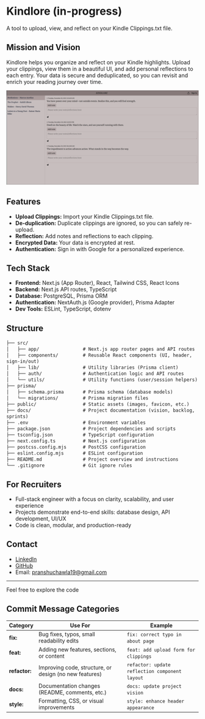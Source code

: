 # Kindlore (in-progress)

A tool to upload, view, and reflect on your Kindle Clippings.txt file.

## Mission and Vision

Kindlore helps you organize and reflect on your Kindle highlights. Upload your clippings, view them in a beautiful UI, and add personal reflections to each entry. Your data is secure and deduplicated, so you can revisit and enrich your reading journey over time.


![App UI](image.png)

## Features

- **Upload Clippings:** Import your Kindle Clippings.txt file.
- **De-duplication:** Duplicate clippings are ignored, so you can safely re-upload.
- **Reflection:** Add notes and reflections to each clipping.
- **Encrypted Data:** Your data is encrypted at rest.
- **Authentication:** Sign in with Google for a personalized experience.

## Tech Stack

- **Frontend:** Next.js (App Router), React, Tailwind CSS, React Icons
- **Backend:** Next.js API routes, TypeScript
- **Database:** PostgreSQL, Prisma ORM
- **Authentication:** NextAuth.js (Google provider), Prisma Adapter
- **Dev Tools:** ESLint, TypeScript, dotenv

## Structure

```
├── src/
│   ├── app/                # Next.js app router pages and API routes
│   ├── components/         # Reusable React components (UI, header, sign-in/out)
│   ├── lib/                # Utility libraries (Prisma client)
│   ├── auth/               # Authentication logic and API routes
│   └── utils/              # Utility functions (user/session helpers)
├── prisma/
│   ├── schema.prisma       # Prisma schema (database models)
│   └── migrations/         # Prisma migration files
├── public/                 # Static assets (images, favicon, etc.)
├── docs/                   # Project documentation (vision, backlog, sprints)
├── .env                    # Environment variables
├── package.json            # Project dependencies and scripts
├── tsconfig.json           # TypeScript configuration
├── next.config.ts          # Next.js configuration
├── postcss.config.mjs      # PostCSS configuration
├── eslint.config.mjs       # ESLint configuration
├── README.md               # Project overview and instructions
└── .gitignore              # Git ignore rules
```

## For Recruiters

- Full-stack engineer with a focus on clarity, scalability, and user experience
- Projects demonstrate end-to-end skills: database design, API development, UI/UX
- Code is clean, modular, and production-ready

## Contact

- [LinkedIn](https://www.linkedin.com/in/pranshu-chawla-/)
- [GitHub](https://github.com/RayFrightener)
- Email: pranshuchawla19@gmail.com

---

Feel free to explore the code

## Commit Message Categories

| Category   | Use For                                           | Example                                      |
|------------|---------------------------------------------------|----------------------------------------------|
| **fix:**   | Bug fixes, typos, small readability edits         | `fix: correct typo in about page`            |
| **feat:**  | Adding new features, sections, or content         | `feat: add upload form for clippings`        |
| **refactor:** | Improving code, structure, or design (no new features) | `refactor: update reflection component layout` |
| **docs:**  | Documentation changes (README, comments, etc.)    | `docs: update project vision`                |
| **style:** | Formatting, CSS, or visual improvements           | `style: enhance header appearance`           |